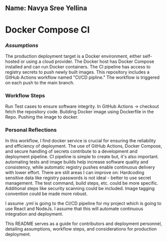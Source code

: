## Name: Navya Sree Yellina

# **Docker Compose CI**

### _**Assumptions**_
The production deployment target is a Docker environment, either self-hosted or using a cloud provider.
The Docker host has Docker Compose installed and can run Docker containers.
The CI pipeline has access to registry secrets to push newly built images.
This repository includes a GitHub Actions workflow named "CI/CD pipline." The workflow is triggered on each push to the main branch.
### **Workflow Steps**
Run Test cases to ensure software integrity.
In GitHub Actions -> checkout fetch the repository code.
Building Docker image using Dockerfile in the Repo.
Pushing the image to docker.

### **Personal Reflections**
In this workflow, I find docker service is crucial for ensuring the reliability and efficiency of deployment.
The use of GitHub Actions, Docker Compose, and secure handling of secrets contribute to a development and deployment pipeline.
CI pipeline is simple to create but, it's also important. automating tests and image builds help increase software quality and consistency, while automatic registry pushes enable continuous delivery with lower effort.
There are still areas I can improve on:
Hardcoding sensitive data like registry passwords is not ideal - better to use secret management.
The test command, build steps, etc. could be more specific.
Additional steps like security scanning could be included.
Image tagging convention could be made more robust.

I assume .yml is going to the CI/CD pipeline for my project which is going to use React and NodeJs. I assume that this will automate continuous integration and deployment.

This README serves as a guide for contributors and deployment personnel, detailing assumptions, workflow steps, and considerations for production deployment.



